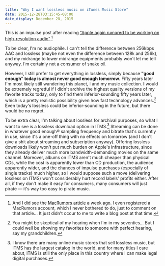 ```yaml
---
title: "Why I want lossless music on iTunes Music Store"
date: 2015-12-28T03:15:45-08:00
date_display: December 28, 2015
---
```


This is an impulse post after reading ["Apple again rumored to be working on high-resolution audio"](https://marco.org/2015/12/27/apple-hd-audio-again).[^macrumors]

To be clear, I'm no audiophile. I can't tell the difference between 256kbps AAC and lossless (maybe not even the difference between 128k and 256k), and my midrange to lower midrange equipments probably won't let me tell anyway. I'm certainly not a consumer of snake oil.

However, I still prefer to get everything in lossless, simply because **"good enough" today is almost never good enough tomorrow**. Fifty years later I'm most likely still wandering this planet, I and my music collection. I would be extremely regretful if I didn't archive the highest quality versions of my favorite tracks today, only to find them inferior-sounding fifty years later, which is a pretty realistic possibility given how fast technology advances.[^hearing] Even today's lossless could be inferior-sounding in the future, but there would be no regret.

To be extra clear, I'm talking about lossless for archival purposes, so what I want to see is a lossless download option in ITMS.[^other] Streaming can be done in whatever good enough® sampling frequency and bitrate that's currently in use, since it's a one-off thing with no effects on tomorrow (and I don't give a shit about streaming and subscription anyway). Offering lossless downloads likely won't put much burden on Apple's infrastructure, since they already deliver much more bandwidth-demanding movies on the same channel. Moreover, albums on ITMS aren't much cheaper than physical CDs, while the cost is apparently lower than CD production, the audience apparently wider, and the chances of impulse purchases (especially of single tracks) much higher, so I would suppose such a move (delivering lossless on ITMS) won't considerably hurt record labels' profits either. After all, if they don't make it easy for consumers, many consumers will just pirate — it's way too easy to pirate music.

[^macrumors]: And I did see the [MacRumors article](http://www.macrumors.com/2015/12/20/apple-high-resolution-audio/) a week ago. I even registered a MacRumors account, which I never bothered to do, just to comment on that article... It just didn't occur to me to write a blog post at that time.

[^hearing]: You might be skeptical of my hearing when I'm in my seventies... But I could well be showing my favorites to someone with perfect hearing, say my grandchildren.

[^other]: I know there are many online music stores that sell lossless music, but ITMS has the largest catalog in the world, and for many titles I care about, ITMS is still the only place in this country where I can make legal digital purchases.
